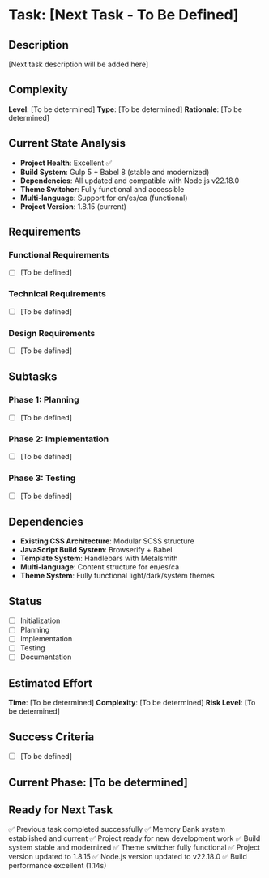 # Task: [Next Task - To Be Defined]

## Description
[Next task description will be added here]

## Complexity
**Level**: [To be determined]
**Type**: [To be determined]
**Rationale**: [To be determined]

## Current State Analysis
- **Project Health**: Excellent ✅
- **Build System**: Gulp 5 + Babel 8 (stable and modernized)
- **Dependencies**: All updated and compatible with Node.js v22.18.0
- **Theme Switcher**: Fully functional and accessible
- **Multi-language**: Support for en/es/ca (functional)
- **Project Version**: 1.8.15 (current)

## Requirements

### Functional Requirements
- [ ] [To be defined]

### Technical Requirements
- [ ] [To be defined]

### Design Requirements
- [ ] [To be defined]

## Subtasks

### Phase 1: Planning
- [ ] [To be defined]

### Phase 2: Implementation
- [ ] [To be defined]

### Phase 3: Testing
- [ ] [To be defined]

## Dependencies
- **Existing CSS Architecture**: Modular SCSS structure
- **JavaScript Build System**: Browserify + Babel
- **Template System**: Handlebars with Metalsmith
- **Multi-language**: Content structure for en/es/ca
- **Theme System**: Fully functional light/dark/system themes

## Status
- [ ] Initialization
- [ ] Planning
- [ ] Implementation
- [ ] Testing
- [ ] Documentation

## Estimated Effort
**Time**: [To be determined]
**Complexity**: [To be determined]
**Risk Level**: [To be determined]

## Success Criteria
- [ ] [To be defined]

## Current Phase: [To be determined]

## Ready for Next Task
✅ Previous task completed successfully
✅ Memory Bank system established and current
✅ Project ready for new development work
✅ Build system stable and modernized
✅ Theme switcher fully functional
✅ Project version updated to 1.8.15
✅ Node.js version updated to v22.18.0
✅ Build performance excellent (1.14s)
